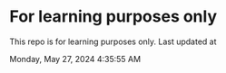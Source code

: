 # For learning purposes only
This repo is for learning purposes only.
Last updated at

Monday, May 27, 2024 4:35:55 AM


